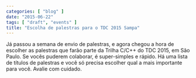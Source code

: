 ```yaml
---
categories: [ "blog" ]
date: "2015-06-22"
tags: [ "draft", "events" ]
title: "Escolha de palestras para o TDC 2015 Sampa"
---
```

Já passou a semana de envio de palestras, e agora chegou a hora de escolher as palestras que farão parte da Trilha C/C++ do TDC 2015, em São Paulo. Se vocês puderem colaborar, é super-simples e rápido. Há uma lista de títulos de palestras e você só precisa escolher qual a mais importante para você. Avalie com cuidado.
